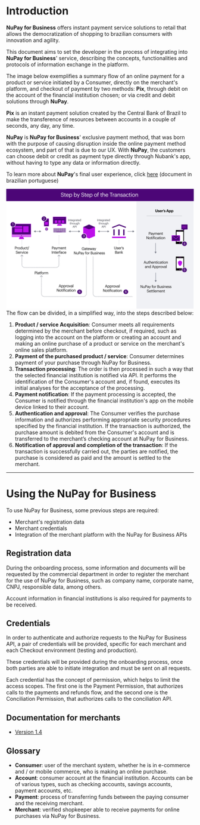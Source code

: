 # Introduction
**NuPay for Business** offers instant payment service solutions to retail that allows the democratization of shopping to brazilian consumers with innovation and agility.

This document aims to set the developer in the process of integrating into **NuPay for Business**' service, describing the concepts, functionalities and protocols of information exchange in the platform.

The image below exemplifies a summary flow of an online payment for a product or service initiated by a Consumer, directly on the merchant's platform, and checkout of payment by two methods: **Pix**, through debit on the account of the financial institution chosen; or via credit and debit solutions through **NuPay**.

**Pix** is an instant payment solution created by the Central Bank of Brazil to make the transference of resources between accounts in a couple of seconds, any day, any time.

**NuPay** is **NuPay for Business**' exclusive payment method, that was born with the purpose of causing disruption inside the online payment method ecosystem, and part of that is due to our UX. With **NuPay**, the customers can choose debit or credit as payment type directly through Nubank's app, without having to type any data or information directly.

To learn more about **NuPay**'s final user experience, click [here](lalala) (document in brazilian portuguese)

![alt text](images/fluxograma_en.png)
The flow can be divided, in a simplified way, into the steps described below:

1. **Product / service Acquisition**: Consumer meets all requirements determined by the merchant before checkout, if required, such as logging into the account on the platform or creating an account and making an online purchase of a product or service on the merchant's online sales platform.
2. **Payment of the purchased product / service**: Consumer determines payment of your purchase through NuPay for Business.
3. **Transaction processing**: The order is then processed in such a way that the selected financial institution is notified via API. It performs the identification of the Consumer's account and, if found, executes its initial analyses for the acceptance of the processing.
4. **Payment notification**: If the payment processing is accepted, the Consumer is notified through the financial institution's app on the mobile device linked to their account.
5. **Authentication and approval**: The Consumer verifies the purchase information and authorizes performing appropriate security procedures specified by the financial institution. If the transaction is authorized, the purchase amount is debited from the Consumer's account and is transferred to the merchant’s checking account at NuPay for Business.
6. **Notification of approval and completion of the transaction**: If the transaction is successfully carried out, the parties are notified, the purchase is considered as paid and the amount is settled to the merchant.

-------
# Using the NuPay for Business
To use NuPay for Business, some previous steps are required:

- Merchant's registration data
- Merchant credentials
- Integration of the merchant platform with the NuPay for Business APIs

## Registration data
During the onboarding process, some information and documents will be requested by the commercial department in order to register the merchant for the use of NuPay for Business, such as company name, corporate name, CNPJ, responsible data, among others.

Account information in financial institutions is also required for payments to be received.

## Credentials
In order to authenticate and authorize requests to the NuPay for Business API, a pair of credentials will be provided, specific for each merchant and each Checkout environment (testing and production).

These credentials will be provided during the onboarding process, once both parties are able to initiate integration and must be sent on all requests.

Each credential has the concept of permission, which helps to limit the access scopes. The first one is the Payment Permission, that authorizes calls to the payments and refunds flow, and the second one is the Conciliation Permission, that authorizes calls to the conciliation API.

## Documentation for merchants
- [Version 1.4]()

## Glossary
- **Consumer**: user of the merchant system, whether he is in e-commerce and / or mobile commerce, who is making an online purchase.
- **Account**: consumer account at the financial institution. Accounts can be of various types, such as checking accounts, savings accounts, payment accounts, etc.
- **Payment**: process of transferring funds between the paying consumer and the receiving merchant.
- **Merchant**: verified shopkeeper able to receive payments for online purchases via NuPay for Business.
